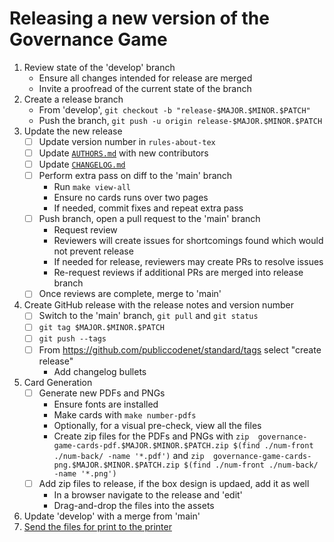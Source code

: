 <!-- SPDX-License-Identifier: CC0-1.0 -->
<!-- written in 2022 by The Foundation for Public Code <info@publiccode.net> -->
# Releasing a new version of the Governance Game

1. Review state of the 'develop' branch
    - Ensure all changes intended for release are merged
    - Invite a proofread of the current state of the branch
2. Create a release branch
    - From 'develop', `git checkout -b "release-$MAJOR.$MINOR.$PATCH"`
    - Push the branch, `git push -u origin release-$MAJOR.$MINOR.$PATCH`
3. Update the new release
    - [ ] Update version number in `rules-about-tex`
    - [ ] Update [`AUTHORS.md`](../AUTHORS.md) with new contributors
    - [ ] Update [`CHANGELOG.md`](../CHANGELOG.md)
    - [ ] Perform extra pass on diff to the 'main' branch
        - Run `make view-all`
        - Ensure no cards runs over two pages
        - If needed, commit fixes and repeat extra pass
    - [ ] Push branch, open a pull request to the 'main' branch
        - Request review
        - Reviewers will create issues for shortcomings found which would not prevent release
        - If needed for release, reviewers may create PRs to resolve issues
        - Re-request reviews if additional PRs are merged into release branch
    - [ ] Once reviews are complete, merge to 'main'
4. Create GitHub release with the release notes and version number
    - [ ] Switch to the 'main' branch, `git pull` and `git status`
    - [ ] `git tag $MAJOR.$MINOR.$PATCH`
    - [ ] `git push --tags`
    - [ ] From https://github.com/publiccodenet/standard/tags select "create release"
        - Add changelog bullets
5. Card Generation
    - [ ] Generate new PDFs and PNGs
        - Ensure fonts are installed
        - Make cards with `make number-pdfs`
        - Optionally, for a visual pre-check, view all the files
        - Create zip files for the PDFs and PNGs with `zip 
governance-game-cards-pdf.$MAJOR.$MINOR.$PATCH.zip
 $(find ./num-front ./num-back/ -name '*.pdf')` and `zip 
governance-game-cards-png.$MAJOR.$MINOR.$PATCH.zip
 $(find ./num-front ./num-back/ -name '*.png')`
    - [ ] Add zip files to release, if the box design is updaed, add it as well
        - In a browser navigate to the release and 'edit'
        - Drag-and-drop the files into the assets
7. Update 'develop' with a merge from 'main'
8. [Send the files for print to the printer](PRINTING.md)
